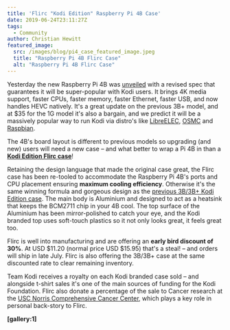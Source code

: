 ```yaml
---
title: 'Flirc "Kodi Edition" Raspberry Pi 4B Case'
date: 2019-06-24T23:11:27Z
tags:
  - Community
author: Christian Hewitt
featured_image:
  src: /images/blog/pi4_case_featured_image.jpeg
  title: "Raspberry Pi 4B Flirc Case"
  alt: "Raspberry Pi 4B Flirc Case"
---
```


Yesterday the new Raspberry Pi 4B was [unveiled](https://www.raspberrypi.org/blog/raspberry-pi-4-on-sale-now-from-35/) with a revised spec that guarantees it will be super-popular with Kodi users. It brings 4K media support, faster CPUs, faster memory, faster Ethernet, faster USB, and now handles HEVC natively. It's a great update on the previous 3B+ model, and at $35 for the 1G model it's also a bargain, and we predict it will be a massively popular way to run Kodi via distro's like [LibreELEC](https://libreelec.tv/), [OSMC](https://osmc.tv/) and [Raspbian](https://www.raspberrypi.org/software/operating-systems/).

The 4B's board layout is different to previous models so upgrading (and new) users will need a new case – and what better to wrap a Pi 4B in than a **[Kodi Edition Flirc case](https://flirc.tv/more/kodi-edition-raspberry-pi-4-case)**!

Retaining the design language that made the original case great, the Flirc case has been re-tooled to accommodate the Raspberry Pi 4B's ports and CPU placement ensuring **maximum cooling efficiency**. Otherwise it's the same winning formula and gorgeous design as the [previous 3B/3B+ Kodi Edition case](https://flirc.tv/more/raspberry-pi-case). The main body is Aluminium and designed to act as a heatsink that keeps the BCM2711 chip in your 4B cool. The top surface of the Aluminium has been mirror-polished to catch your eye, and the Kodi branded top uses soft-touch plastics so it not only looks great, it feels great too.

Flirc is well into manufacturing and are offering an **early bird discount of 30%**. At USD $11.20 (normal price USD $15.95) that's a steal! – and orders will ship in late July. Flirc is also offering the 3B/3B+ case at the same discounted rate to clear remaining inventory.

Team Kodi receives a royalty on each Kodi branded case sold – and alongside t-shirt sales it's one of the main sources of funding for the Kodi Foundation. Flirc also donate a percentage of the sale to Cancer research at the [USC Norris Comprehensive Cancer Center](https://uscnorriscancer.usc.edu/), which plays a key role in personal back-story to Flirc.

**[gallery:1]**
